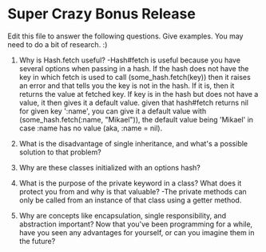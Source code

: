 # Super Crazy Bonus Release

Edit this file to answer the following questions. Give examples. You may need to do a bit of research. :)

1. Why is Hash.fetch useful?
-Hash#fetch is useful because you have several options when passing in a hash. If the hash does not have the key in which fetch is used to call (some_hash.fetch(key)) then it raises an error and that tells you the key is not in the hash. If it is, then it returns the value at fetched key. If key is in the hash but does not have a value, it then gives it a default value. given that hash#fetch returns nil for given key ':name', you can give it a default value with (some_hash.fetch(:name, "Mikael")), the default value being 'Mikael' in case :name has no value (aka, :name = nil). 

2. What is the disadvantage of single inheritance, and what's a possible solution to that problem?

3. Why are these classes initialized with an options hash?

4. What is the purpose of the private keyword in a class? What does it protect you from and why is that valuable?
-The private methods can only be called from an instance of that class using a getter method. 

5. Why are concepts like encapsulation, single responsibility, and abstraction important? Now that you've been programming for a while, have you seen any advantages for yourself, or can you imagine them in the future?
